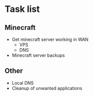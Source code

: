 # Task list

## Minecraft
- Get minecraft server working in WAN
  - VPS
  - DNS
- Minecraft server backups

## Other

- Local DNS
- Cleanup of unwanted applications